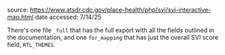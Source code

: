 source: https://www.atsdr.cdc.gov/place-health/php/svi/svi-interactive-map.html
date accessed: 7/14/25

There's one file `_full` that has the full export with all the fields outlined in the documentation, and one `for_mapping` that has just the overall SVI score field, `RTL_THEMES`.